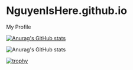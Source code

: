 # NguyenIsHere.github.io
My Profile

[![Anurag's GitHub stats](https://github-readme-stats.vercel.app/api?username=NguyenIsHere)](https://github.com/NguyenIsHere/github-readme-stats)

![Anurag's GitHub stats](https://github-readme-stats.vercel.app/api?username=NguyenIsHere&show_icons=true&theme=radical)

[![trophy](https://github-profile-trophy.vercel.app/?username=NguyenIsHere&theme=onedark)](https://github.com/NguyenIsHere/github-profile-trophy)